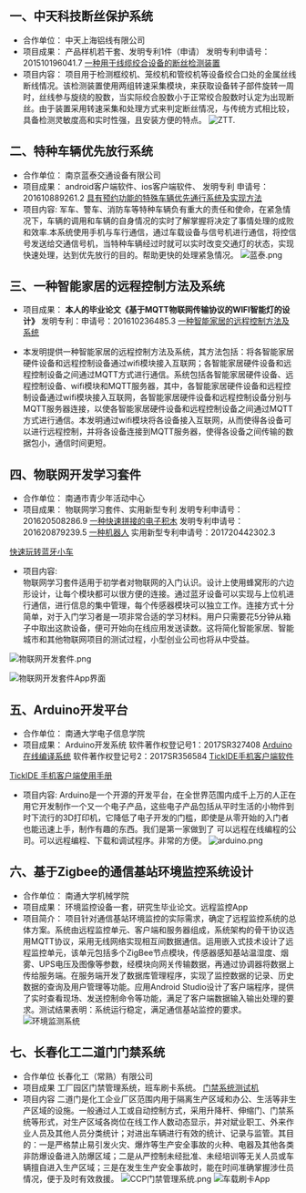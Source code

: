 ## 一、中天科技断丝保护系统
* 合作单位：
中天上海铝线有限公司
* 项目成果：
产品样机若干套、发明专利1件（申请）
发明专利申请号：201510196041.7
[一种用于线缆绞合设备的断丝检测装置](http://www.soopat.com/Patent/201510196041)
* 项目内容：
项目用于检测框绞机、笼绞机和管绞机等设备绞合口处的金属丝线断线情况。该检测装置使用两组转速采集模块，来获取设备转子部件旋转一周时，丝线参与旋绕的股数，当实际绞合股数小于正常绞合股数时认定为出现断丝。由于装置采用转速采集和处理方式来判定断丝情况，与传统方式相比较，具备检测灵敏度高和实时性强，且安装方便的特点。
![ZTT.](http://upload-images.jianshu.io/upload_images/2433593-8cefa3e2f6cc2892.png?imageMogr2/auto-orient/strip%7CimageView2/2/w/1240)

## 二、特种车辆优先放行系统
* 合作单位：
南京蓝泰交通设备有限公司
* 项目成果：
android客户端软件、ios客户端软件、
发明专利 申请号：201610889261.2
[具有预约功能的特殊车辆优先通行系统及实现方法](http://www.soopat.com/Patent/201610889261)
* 项目内容: 
 军车、警车、消防车等特种车辆负有重大的责任和使命，在紧急情况下，车辆的调用和车辆的自身情况的实时了解掌握将决定了事情处理的成败和效率.本系统使用手机与车行通信，通过车载设备与信号机进行通信，将控信号发送给交通信号机，当特种车辆经过时就可以实时改变交通灯的状态，实现快速处理，达到优先放行的目的。帮助更快的处理紧急情况。
![蓝泰.png](http://upload-images.jianshu.io/upload_images/2433593-2f0fa40db9131873.png?imageMogr2/auto-orient/strip%7CimageView2/2/w/1240)

## 三、一种智能家居的远程控制方法及系统
* 项目成果：
**本人的毕业论文《基于MQTT物联网传输协议的WIFI智能灯的设计》**
发明专利：申请号：201610236485.3
[一种智能家居的远程控制方法及系统](http://www.soopat.com/Patent/201610236485)

* 本发明提供一种智能家居的远程控制方法及系统，其方法包括：将各智能家居硬件设备和远程控制设备通过wifi模块接入互联网；各智能家居硬件设备和远程控制设备之间通过MQTT方式进行通信。系统包括各智能家居硬件设备、远程控制设备、wifi模块和MQTT服务器，其中，各智能家居硬件设备和远程控制设备通过wifi模块接入互联网，各智能家居硬件设备和远程控制设备分别与MQTT服务器连接，以使各智能家居硬件设备和远程控制设备之间通过MQTT方式进行通信。本发明通过wifi模块将各设备接入互联网，从而使得各设备可以进行远程控制，并将各设备连接到MQTT服务器，使得各设备之间传输的数据包小，通信时间更短。

## 四、物联网开发学习套件
* 合作单位：
南通市青少年活动中心
* 项目成果：
物联网学习套件、实用新型专利
发明专利申请号：201620508286.9 
[一种快速拼接的电子积木](http://www.soopat.com/Patent/201620508286)
发明专利申请号：201620879239.5 
[一种机器人](http://www.soopat.com/Patent/201610236485)
实用新型专利申请号：201720442302.3

[快速玩转蓝牙小车
](https://www.jianshu.com/p/3516515d9beb)
* 项目内容:  
物联网学习套件适用于初学者对物联网的入门认识。设计上使用蜂窝形的六边形设计，让每个模块都可以很方便的连接。通过蓝牙设备可以实现与上位机进行通信，进行信息的集中管理，每个传感器模块可以独立工作。连接方式十分简单，对于入门学习者是一项非常合适的学习材料。用户只需要花5分钟从箱子中取出这款设备，便可开始向在线应用发送读数。这将简化智能家居、智能城市和其他物联网项目的测试过程，小型创业公司也将从中受益。


![物联网开发套件.png](http://upload-images.jianshu.io/upload_images/2433593-8a1922ac3f25e763.png?imageMogr2/auto-orient/strip%7CimageView2/2/w/1240)

![物联网开发套件App界面](http://upload-images.jianshu.io/upload_images/2433593-24c5989e9861ea1c.png?imageMogr2/auto-orient/strip%7CimageView2/2/w/1000)


## 五、Arduino开发平台
* 合作单位：
南通大学电子信息学院
* 项目成果：
Arduino开发系统
软件著作权登记号1：2017SR327408
[Arduino在线编译系统](http://www.publics.com.cn/software/2017SR327408/)
软件著作权登记号2：2017SR356584
[TickIDE手机客户端软件](http://www.publics.com.cn/software/2017SR356584/)

[TickIDE 手机客户端使用手册](https://www.jianshu.com/p/49e18249f7e3)
* 项目内容: 
Arduino是一个开源的开发平台，在全世界范围内成千上万的人正在用它开发制作一个又一个电子产品，这些电子产品包括从平时生活的小物件到时下流行的3D打印机，它降低了电子开发的门槛，即使是从零开始的入门者也能迅速上手，制作有趣的东西。我们是第一家做到了	可以远程在线编程的公司。可以远程编程、下载和调试程序。非常的方便。
![arduino.png](http://upload-images.jianshu.io/upload_images/2433593-ff119c8d8cb6662f.png?imageMogr2/auto-orient/strip%7CimageView2/2/w/1240)

##  六、基于Zigbee的通信基站环境监控系统设计

* 合作单位：
南通大学机械学院
* 项目成果：
环境监控设备一套，研究生毕业论文。远程监控App
* 项目简介：
项目针对通信基站环境监控的实际需求，确定了远程监控系统的总体方案。系统由远程监控单元、客户端和服务器组成，系统架构的骨干协议选用MQTT协议，采用无线网络实现相互间数据通信。运用嵌入式技术设计了远程监控单元，该单元包括多个ZigBee节点模块，传感器感知基站温湿度、烟雾、UPS电压及图像等参数，经模块向网关传输数据，再通过协调器将数据上传给服务端。在服务端开发了数据库管理程序，实现了监控数据的记录、历史数据的查询及用户管理等功能。应用Android Studio设计了客户端程序，提供了实时查看现场、发送控制命令等功能，满足了客户端数据输入输出处理的要求。测试结果表明：系统运行稳定，满足通信基站监控的要求。
![环境监测系统](http://upload-images.jianshu.io/upload_images/2433593-c21d077f9f006255.png?imageMogr2/auto-orient/strip%7CimageView2/2/w/1240)



##  七、长春化工二道门门禁系统
* 合作单位
长春化工（常熟）有限公司
* 项目成果
工厂园区门禁管理系统，班车刷卡系统。
[门禁系统测试机](cc.glrsmart.com)
* 项目内容
二道门是化工企业厂区范围内用于隔离生产区域和办公、生活等非生产区域的设施。一般通过人工或自动控制方式，采用升降杆、伸缩门、门禁系统等形式，对生产区域各岗位在线工作人数动态显示，并对斌业职工、外来作业人员及其他人员分类统计；对进出车辆进行有效的统计、记录与监管。其目的：一是严格禁止易引发火灾、爆炸等生产安全事故的火种、电器及其他各类非防爆设备进入防爆区域；二是从严控制未经批准、未经培训等无关人员或车辆擅自进入生产区域；三是在发生生产安全事故时，能在时间准确掌握涉仕员情况，便于及时有效救援。
![CCP门禁管理系统.png](http://upload-images.jianshu.io/upload_images/2433593-e0781901d084995b.png?imageMogr2/auto-orient/strip%7CimageView2/2/w/540)
![车载刷卡App](http://upload-images.jianshu.io/upload_images/2433593-0fe53c8e8c42bba0.png?imageMogr2/auto-orient/strip%7CimageView2/2/w/200)



